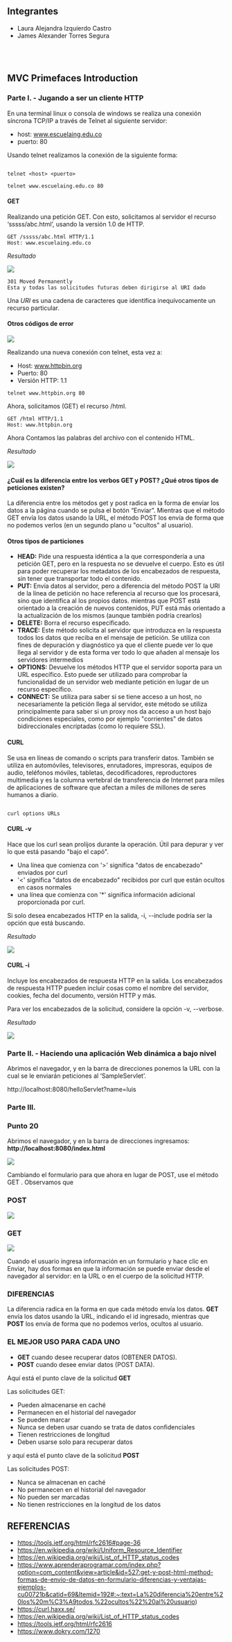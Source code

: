 ## Integrantes	

- Laura Alejandra Izquierdo Castro
- James Alexander Torres Segura

<br></br>

## MVC Primefaces Introduction

### Parte I. - Jugando a ser un cliente HTTP

En una terminal linux o consola de windows se realiza una conexión síncrona TCP/IP a través de Telnet al siguiente servidor:

- host: www.escuelaing.edu.co
- puerto: 80 

Usando telnet realizamos la conexión de la siguiente forma:

```	

telnet <host> <puerto>	
	
telnet www.escuelaing.edu.co 80

```

#### GET
Realizando una petición GET. Con esto, solicitamos al servidor el recurso ‘sssss/abc.html’, usando la versión 1.0 de HTTP.
		

```	
GET /sssss/abc.html HTTP/1.1
Host: www.escuelaing.edu.co

```

*Resultado*

![](resources/error1.png)

```	
301 Moved Permanently
Esta y todas las solicitudes futuras deben dirigirse al URI dado

```	
Una *URI* es una cadena de caracteres que identifica inequívocamente un recurso particular.

#### Otros códigos de error

![](resources/tabla.png)

Realizando una nueva conexión con telnet, esta vez a:

- Host: www.httpbin.org
- Puerto: 80
- Versión HTTP: 1.1

```
telnet www.httpbin.org 80

```

Ahora, solicitamos (GET) el recurso /html.

```
GET /html HTTP/1.1 
Host: www.httpbin.org

```

Ahora Contamos las palabras del archivo con el contenido HTML.

*Resultado*

![](resources/palabras.png)

#### ¿Cuál es la diferencia entre los verbos GET y POST? ¿Qué otros tipos de peticiones existen?

La diferencia entre los métodos get y post radica en la forma de enviar los datos a la página cuando se pulsa el botón “Enviar”. Mientras que el método GET envía los datos usando la URL, el método POST los envía de forma que no podemos verlos (en un segundo plano u "ocultos" al usuario).


#### Otros tipos de particiones

- **HEAD:** Pide una respuesta idéntica a la que correspondería a una petición GET, pero en la respuesta no se devuelve el cuerpo. Esto es útil para poder recuperar los metadatos de los encabezados de respuesta, sin tener que transportar todo el contenido.
- **PUT:** Envía datos al servidor, pero a diferencia del método POST la URI de la línea de petición no hace referencia al recurso que los procesará, sino que identifica al los propios datos. mientras que POST está orientado a la creación de nuevos contenidos, PUT está más orientado a la actualización de los mismos (aunque también podría crearlos)
- **DELETE:** Borra el recurso especificado.
- **TRACE:** Este método solicita al servidor que introduzca en la respuesta todos los datos que reciba en el mensaje de petición. Se utiliza con fines de depuración y diagnóstico ya que el cliente puede ver lo que llega al servidor y de esta forma ver todo lo que añaden al mensaje los servidores intermedios
- **OPTIONS:** Devuelve los métodos HTTP que el servidor soporta para un URL específico. Esto puede ser utilizado para comprobar la funcionalidad de un servidor web mediante petición en lugar de un recurso específico.
- **CONNECT:** Se utiliza para saber si se tiene acceso a un host, no necesariamente la petición llega al servidor, este método se utiliza principalmente para saber si un proxy nos da acceso a un host bajo condiciones especiales, como por ejemplo "corrientes" de datos bidireccionales encriptadas (como lo requiere SSL).

#### CURL

Se usa en líneas de comando o scripts para transferir datos. También se utiliza en automóviles, televisores, enrutadores, impresoras, equipos de audio, teléfonos móviles, tabletas, decodificadores, reproductores multimedia y es la columna vertebral de transferencia de Internet para miles de aplicaciones de software que afectan a miles de millones de seres humanos a diario.

```

curl options URLs

```

#### CURL -v

Hace que los curl sean prolijos durante la operación. Útil para depurar y ver lo que está pasando "bajo el capó". 
- Una línea que comienza con '>' significa "datos de encabezado" enviados por curl
- '<' significa "datos de encabezado" recibidos por curl que están ocultos en casos normales
- una línea que comienza con '*' significa información adicional proporcionada por curl.

Si solo desea encabezados HTTP en la salida, -i, --include podría ser la opción que está buscando.

*Resultado*

![](resources/error3.png)

#### CURL -i

Incluye los encabezados de respuesta HTTP en la salida. Los encabezados de respuesta HTTP pueden incluir cosas como el nombre del servidor, cookies, fecha del documento, versión HTTP y más.

Para ver los encabezados de la solicitud, considere la opción -v, --verbose.

*Resultado*

![](resources/error4.png)


### Parte II. - Haciendo una aplicación Web dinámica a bajo nivel

Abrimos el navegador, y en la barra de direcciones ponemos la URL con la cual se le enviarán peticiones al ‘SampleServlet’.

http://localhost:8080/helloServlet?name=luis

### Parte III.

### Punto 20
Abrimos el navegador, y en la barra de direcciones ingresamos: **http://localhost:8080/index.html**

![](resources/index.png)

Cambiando el formulario para que ahora en lugar de POST, use el método GET . Observamos que

### POST
![](resources/POST.png)
### GET
![](resources/GET.png)

Cuando el usuario ingresa información en un formulario y hace clic en Enviar, hay dos formas en que la información se puede enviar desde el navegador al servidor: en la URL o en el cuerpo de la solicitud HTTP.

### DIFERENCIAS
La diferencia radica en la forma en que cada método envía los datos. **GET** envía los datos usando la URL, indicando el id ingresado, mientras que **POST** los envía de forma que no podemos verlos, ocultos al usuario.


### EL MEJOR USO PARA CADA UNO

- **GET** cuando desee recuperar datos (OBTENER DATOS).
- **POST** cuando desee enviar datos (POST DATA).

Aquí está el punto clave de la solicitud **GET**

Las solicitudes GET:
- Pueden almacenarse en caché
- Permanecen en el historial del navegador
- Se pueden marcar
- Nunca se deben usar cuando se trata de datos confidenciales
- Tienen restricciones de longitud
- Deben usarse solo para recuperar datos

y aquí está el punto clave de la solicitud **POST**

Las solicitudes POST:
- Nunca se almacenan en caché
- No permanecen en el historial del navegador
- No pueden ser marcadas
- No tienen restricciones en la longitud de los datos


## REFERENCIAS

- https://tools.ietf.org/html/rfc2616#page-36
- https://en.wikipedia.org/wiki/Uniform_Resource_Identifier
- https://en.wikipedia.org/wiki/List_of_HTTP_status_codes
- https://www.aprenderaprogramar.com/index.php?option=com_content&view=article&id=527:get-y-post-html-method-formas-de-envio-de-datos-en-formulario-diferencias-y-ventajas-ejemplos-cu00721b&catid=69&Itemid=192#:~:text=La%20diferencia%20entre%20los%20m%C3%A9todos,%22ocultos%22%20al%20usuario)
- https://curl.haxx.se/
- https://en.wikipedia.org/wiki/List_of_HTTP_status_codes
- https://tools.ietf.org/html/rfc2616
- https://www.dokry.com/1270
